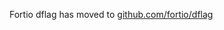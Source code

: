 
Fortio dflag has moved to [github.com/fortio/dflag](https://github.com/fortio/dflag#fortio-dynamic-flags-was-go-flagz)
